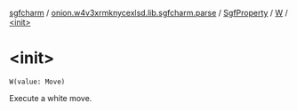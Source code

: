 [sgfcharm](../../../index.md) / [onion.w4v3xrmknycexlsd.lib.sgfcharm.parse](../../index.md) / [SgfProperty](../index.md) / [W](index.md) / [&lt;init&gt;](./-init-.md)

# &lt;init&gt;

`W(value: Move)`

Execute a white move.

